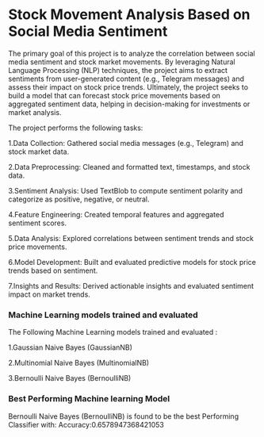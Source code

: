 #  Stock Movement Analysis Based on Social Media Sentiment
The primary goal of this project is to analyze the correlation between social media sentiment and stock market movements. By leveraging Natural Language Processing (NLP) techniques, the project aims to extract sentiments from user-generated content (e.g., Telegram messages) and assess their impact on stock price trends. Ultimately, the project seeks to build a model that can forecast stock price movements based on aggregated sentiment data, helping in decision-making for investments or market analysis.

The project performs the following tasks:

1.Data Collection: Gathered social media messages (e.g., Telegram) and stock market data.

2.Data Preprocessing: Cleaned and formatted text, timestamps, and stock data.

3.Sentiment Analysis: Used TextBlob to compute sentiment polarity and categorize as positive, negative, or neutral.

4.Feature Engineering: Created temporal features and aggregated sentiment scores.

5.Data Analysis: Explored correlations between sentiment trends and stock price movements.

6.Model Development: Built and evaluated predictive models for stock price trends based on sentiment.

7.Insights and Results: Derived actionable insights and evaluated sentiment impact on market trends.

### Machine Learning models trained and evaluated

The Following Machine Learning models trained and evaluated :

1.Gaussian Naive Bayes (GaussianNB)

2.Multinomial Naive Bayes (MultinomialNB)

3.Bernoulli Naive Bayes (BernoulliNB)

### Best Performing Machine learning Model

Bernoulli Naive Bayes (BernoulliNB) is found to be the best Performing Classifier with:
Accuracy:0.6578947368421053







